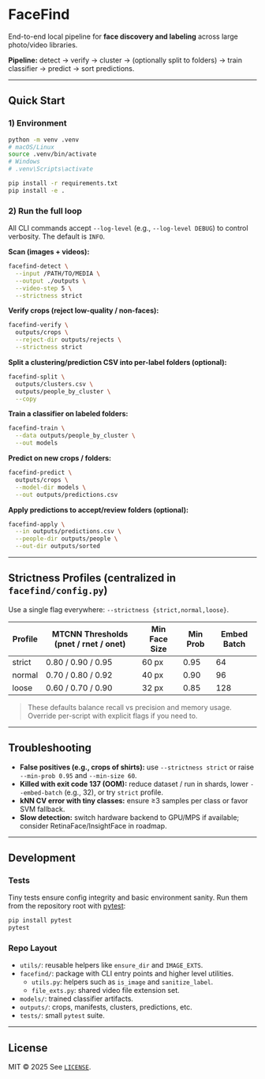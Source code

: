# FaceFind

End-to-end local pipeline for **face discovery and labeling** across large photo/video libraries.

**Pipeline:** detect → verify → cluster → (optionally split to folders) → train classifier → predict → sort predictions.

---

## Quick Start

### 1) Environment
```bash
python -m venv .venv
# macOS/Linux
source .venv/bin/activate
# Windows
# .venv\Scripts\activate

pip install -r requirements.txt
pip install -e .
```

### 2) Run the full loop

All CLI commands accept `--log-level` (e.g., `--log-level DEBUG`) to control verbosity. The default is `INFO`.

**Scan (images + videos):**
```bash
facefind-detect \
  --input /PATH/TO/MEDIA \
  --output ./outputs \
  --video-step 5 \
  --strictness strict
```

**Verify crops (reject low-quality / non-faces):**
```bash
facefind-verify \
  outputs/crops \
  --reject-dir outputs/rejects \
  --strictness strict
```

**Split a clustering/prediction CSV into per-label folders (optional):**
```bash
facefind-split \
  outputs/clusters.csv \
  outputs/people_by_cluster \
  --copy
```

**Train a classifier on labeled folders:**
```bash
facefind-train \
  --data outputs/people_by_cluster \
  --out models
```

**Predict on new crops / folders:**
```bash
facefind-predict \
  outputs/crops \
  --model-dir models \
  --out outputs/predictions.csv
```

**Apply predictions to accept/review folders (optional):**
```bash
facefind-apply \
  --in outputs/predictions.csv \
  --people-dir outputs/people \
  --out-dir outputs/sorted
```

---

## Strictness Profiles (centralized in `facefind/config.py`)

Use a single flag everywhere: `--strictness {strict,normal,loose}`.

| Profile | MTCNN Thresholds (pnet / rnet / onet) | Min Face Size | Min Prob | Embed Batch |
|---|---|---|---|---|
| strict | 0.80 / 0.90 / 0.95 | 60 px | 0.95 | 64 |
| normal | 0.70 / 0.80 / 0.92 | 40 px | 0.90 | 96 |
| loose  | 0.60 / 0.70 / 0.90 | 32 px | 0.85 | 128 |

> These defaults balance recall vs precision and memory usage. Override per-script with explicit flags if you need to.

---

## Troubleshooting

- **False positives (e.g., crops of shirts):** use `--strictness strict` or raise `--min-prob 0.95` and `--min-size 60`.
- **Killed with exit code 137 (OOM):** reduce dataset / run in shards, lower `--embed-batch` (e.g., 32), or try `strict` profile.
- **kNN CV error with tiny classes:** ensure ≥3 samples per class or favor SVM fallback.
- **Slow detection:** switch hardware backend to GPU/MPS if available; consider RetinaFace/InsightFace in roadmap.

---

## Development

### Tests
Tiny tests ensure config integrity and basic environment sanity. Run them from the
repository root with [pytest](https://docs.pytest.org/):

```bash
pip install pytest
pytest
```

### Repo Layout
- `utils/`: reusable helpers like `ensure_dir` and `IMAGE_EXTS`.
- `facefind/`: package with CLI entry points and higher level utilities.
  - `utils.py`: helpers such as `is_image` and `sanitize_label`.
  - `file_exts.py`: shared video file extension set.
- `models/`: trained classifier artifacts.
- `outputs/`: crops, manifests, clusters, predictions, etc.
- `tests/`: small `pytest` suite.

---

## License
MIT © 2025 <Your Name or Organization>
See [`LICENSE`](LICENSE).
